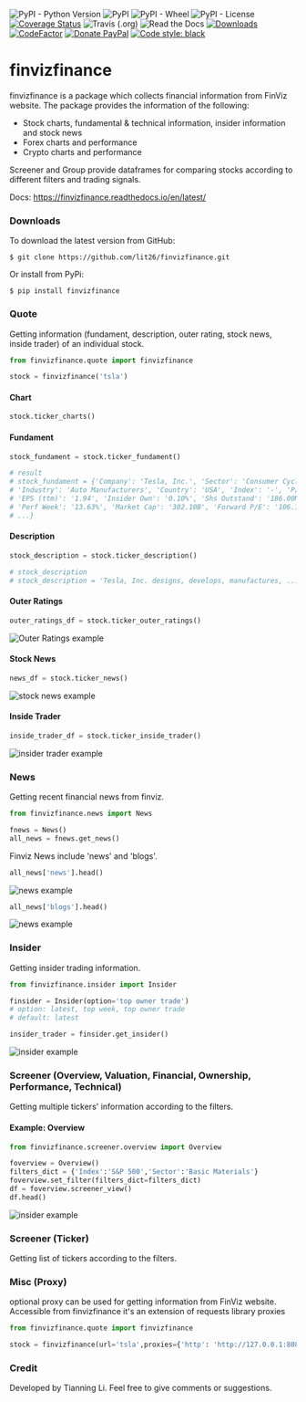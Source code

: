 ![PyPI - Python Version](https://img.shields.io/pypi/pyversions/finvizfinance)
![PyPI](https://img.shields.io/pypi/v/finvizfinance)
![PyPI - Wheel](https://img.shields.io/pypi/wheel/finvizfinance)
![PyPI - License](https://img.shields.io/pypi/l/finvizfinance?color=gre)
[![Coverage Status](https://coveralls.io/repos/github/lit26/finvizfinance/badge.svg)](https://coveralls.io/github/lit26/finvizfinance)
![Travis (.org)](https://img.shields.io/travis/lit26/finvizfinance)
![Read the Docs](https://img.shields.io/readthedocs/finvizfinance)
[![Downloads](https://pepy.tech/badge/finvizfinance)](https://pepy.tech/project/finvizfinance)
[![CodeFactor](https://www.codefactor.io/repository/github/lit26/finvizfinance/badge/master)](https://www.codefactor.io/repository/github/lit26/finvizfinance/overview/master)
[![Donate PayPal](https://img.shields.io/badge/Donate%20%24-PayPal-brightgreen.svg)](https://www.paypal.me/TIANNINGL/)
[![Code style: black](https://img.shields.io/badge/code%20style-black-000000.svg)](https://github.com/psf/black)

# finvizfinance

finvizfinance is a package which collects financial information from FinViz website. The package provides the information of the following:

- Stock charts, fundamental & technical information, insider information and stock news
- Forex charts and performance
- Crypto charts and performance

Screener and Group provide dataframes for comparing stocks according to different filters and trading signals.

Docs: https://finvizfinance.readthedocs.io/en/latest/

### Downloads

To download the latest version from GitHub:

```
$ git clone https://github.com/lit26/finvizfinance.git
```

Or install from PyPi:

```
$ pip install finvizfinance
```

### Quote

Getting information (fundament, description, outer rating, stock news, inside trader) of an individual stock.

```python
from finvizfinance.quote import finvizfinance

stock = finvizfinance('tsla')
```

#### Chart

```python
stock.ticker_charts()
```

#### Fundament

```python
stock_fundament = stock.ticker_fundament()

# result
# stock_fundament = {'Company': 'Tesla, Inc.', 'Sector': 'Consumer Cyclical',
# 'Industry': 'Auto Manufacturers', 'Country': 'USA', 'Index': '-', 'P/E': '849.57',
# 'EPS (ttm)': '1.94', 'Insider Own': '0.10%', 'Shs Outstand': '186.00M',
# 'Perf Week': '13.63%', 'Market Cap': '302.10B', 'Forward P/E': '106.17',
# ...}
```

#### Description

```python
stock_description = stock.ticker_description()

# stock_description
# stock_description = 'Tesla, Inc. designs, develops, manufactures, ...'
```

#### Outer Ratings

```python
outer_ratings_df = stock.ticker_outer_ratings()
```

![Outer Ratings example](asset/outer_rating.png)

#### Stock News

```python
news_df = stock.ticker_news()
```

![stock news example](asset/stock_news.png)

#### Inside Trader

```python
inside_trader_df = stock.ticker_inside_trader()
```

![insider trader example](asset/insider_trader.png)

### News

Getting recent financial news from finviz.

```python
from finvizfinance.news import News

fnews = News()
all_news = fnews.get_news()
```

Finviz News include 'news' and 'blogs'.

```python
all_news['news'].head()
```

![news example](asset/news_news.png)

```python
all_news['blogs'].head()
```

![news example](asset/news_blogs.png)

### Insider

Getting insider trading information.

```python
from finvizfinance.insider import Insider

finsider = Insider(option='top owner trade')
# option: latest, top week, top owner trade
# default: latest

insider_trader = finsider.get_insider()
```

![insider example](asset/insider.png)

### Screener (Overview, Valuation, Financial, Ownership, Performance, Technical)

Getting multiple tickers' information according to the filters.

#### Example: Overview

```python
from finvizfinance.screener.overview import Overview

foverview = Overview()
filters_dict = {'Index':'S&P 500','Sector':'Basic Materials'}
foverview.set_filter(filters_dict=filters_dict)
df = foverview.screener_view()
df.head()
```

![insider example](asset/screen_overview.png)

### Screener (Ticker)

Getting list of tickers according to the filters.

### Misc (Proxy)

optional proxy can be used for getting information from FinViz website. Accessible from finvizfinance
it's an extension of requests library proxies

```python
from finvizfinance.quote import finvizfinance

stock = finvizfinance(url='tsla',proxies={'http': 'http://127.0.0.1:8080'})
```

### Credit

Developed by Tianning Li. Feel free to give comments or suggestions.
